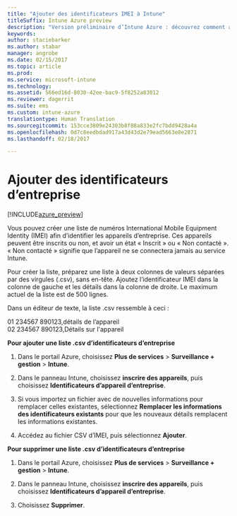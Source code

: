 ```yaml
---
title: "Ajouter des identificateurs IMEI à Intune"
titleSuffix: Intune Azure preview
description: "Version préliminaire d’Intune Azure : découvrez comment ajouter des identificateurs d’entreprise (numéros IMEI) à Microsoft Intune. "
keywords: 
author: staciebarker
ms.author: stabar
manager: angrobe
ms.date: 02/15/2017
ms.topic: article
ms.prod: 
ms.service: microsoft-intune
ms.technology: 
ms.assetid: 566ed16d-8030-42ee-bac9-5f8252a83012
ms.reviewer: dagerrit
ms.suite: ems
ms.custom: intune-azure
translationtype: Human Translation
ms.sourcegitcommit: 153cce3809e24303b8f88a833e2fc7bdd9428a4a
ms.openlocfilehash: 0d7c8eedbdad917a43d43d2e79ead5663e8e2871
ms.lasthandoff: 02/18/2017

---
```


# <a name="add-corporate-identifiers"></a>Ajouter des identificateurs d’entreprise

[!INCLUDE[azure_preview](../includes/azure_preview.md)]

Vous pouvez créer une liste de numéros International Mobile Equipment Identity (IMEI) afin d’identifier les appareils d’entreprise. Ces appareils peuvent être inscrits ou non, et avoir un état « Inscrit » ou « Non contacté ». « Non contacté » signifie que l’appareil ne se connectera jamais au service Intune.

Pour créer la liste, préparez une liste à deux colonnes de valeurs séparées par des virgules (.csv), sans en-tête. Ajoutez l’identificateur IMEI dans la colonne de gauche et les détails dans la colonne de droite. Le maximum actuel de la liste est de 500 lignes.

Dans un éditeur de texte, la liste .csv ressemble à ceci :

01 234567 890123,détails de l’appareil</br>
02 234567 890123,Détails sur l'appareil

**Pour ajouter une liste .csv d’identificateurs d’entreprise**

1. Dans le portail Azure, choisissez **Plus de services** > **Surveillance + gestion** > **Intune**.

2. Dans le panneau Intune, choisissez **inscrire des appareils**, puis choisissez **Identificateurs d’appareil d’entreprise**.

3. Si vous importez un fichier avec de nouvelles informations pour remplacer celles existantes, sélectionnez **Remplacer les informations des identificateurs existants** pour que les nouveaux détails remplacent les informations existantes.

4. Accédez au fichier CSV d’IMEI, puis sélectionnez **Ajouter**.

**Pour supprimer une liste .csv d’identificateurs d’entreprise**

1. Dans le portail Azure, choisissez **Plus de services** > **Surveillance + gestion** > **Intune**.

2. Dans le panneau Intune, choisissez **inscrire des appareils**, puis choisissez **Identificateurs d’appareil d’entreprise**.

3. Choisissez **Supprimer**.

